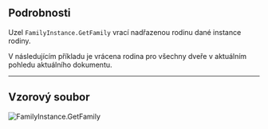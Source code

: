 ## Podrobnosti
Uzel `FamilyInstance.GetFamily` vrací nadřazenou rodinu dané instance rodiny.

V následujícím příkladu je vrácena rodina pro všechny dveře v aktuálním pohledu aktuálního dokumentu.
___
## Vzorový soubor

![FamilyInstance.GetFamily](./Revit.Elements.FamilyInstance.GetFamily_img.jpg)
